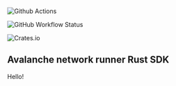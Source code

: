

<br>

![Github Actions](https://github.com/ava-labs/avalanche-network-runner-sdk-rs/actions/workflows/build-test-release.yml/badge.svg)

![GitHub Workflow Status](https://img.shields.io/github/workflow/status/ava-labs/avalanche-network-runner-sdk-rs/build-test-release?logo=rust&style=for-the-badge)

![Crates.io](https://img.shields.io/crates/v/avalanche-network-runner-sdk-rs?logo=rust&style=for-the-badge)

## Avalanche network runner Rust SDK

Hello!

